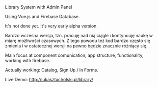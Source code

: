 Library System with Admin Panel

Using Vue.js and Firebase Database.

It's not done yet. It's very early alpha version.

Bardzo wczesna wersja, tzn. pracuję nad nią ciągle i kontynuuję naukę w miarę możliwości czasowych.
Z tego powodu też kod bardzo często się zmienia i w ostatecznej wersji na pewno będzie znacznie różniący się.

Main focus at component comunication, app structure, functionality, working with firebase.

Actually working: Catalog, Sign Up / In Forms.

Live Demo: http://lukasztucholski.pl/library/